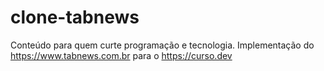 # clone-tabnews
Conteúdo para quem curte programação e tecnologia. Implementação do https://www.tabnews.com.br para o https://curso.dev
